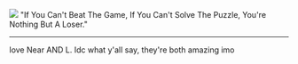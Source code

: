 ![](https://files.catbox.moe/2dzrrt.gif)
"If You Can't Beat The Game, If You Can't Solve The Puzzle, You're Nothing But A Loser."

-------

love Near AND L. Idc what y'all say, they're both amazing imo
